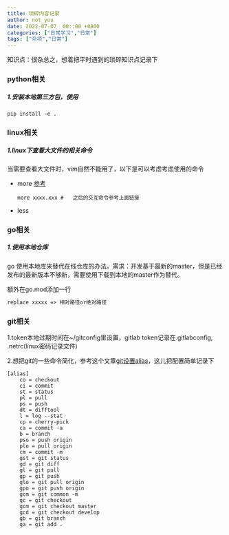 ```yaml
---
title: 琐碎内容记录
author: not_you
date: 2022-07-07  00::00 +0800
categories: ["日常学习","日常"]
tags: ["杂项","日常"]
---
```


知识点：很杂总之，想着把平时遇到的琐碎知识点记录下

### python相关

##### 1.安装本地第三方包，使用

```shell
pip install -e .
```



### linux相关

##### 1.linux下查看大文件的相关命令

当需要查看大文件时，vim自然不能用了，以下是可以考虑考虑使用的命令

- more  [参考](https://www.tutorialspoint.com/unix_commands/more.htm)

  ```shell
  more xxxx.xxx #   之后的交互命令参考上面链接
  ```

- less

### go相关

##### 1.使用本地仓库

go 使用本地库来替代在线仓库的办法。需求：开发基于最新的master，但是已经发布的最新版本不够新，需要使用下载到本地的master作为替代。

额外在go.mod添加一行

```go.mod
replace xxxxx => 相对路径or绝对路径
```



### git相关

1.token本地过期时间在~/gitconfig里设置，gitlab token记录在.gitlabconfig, .netrc(linux密码记录文件)

2.想把git的一些命令简化，参考这个文章[git设置alias](https://www.jianshu.com/p/d5cd8b96d6a7)，这儿把配置简单记录下

```shell
[alias]
    co = checkout
    ci = commit
    st = status
    pl = pull
    ps = push
    dt = difftool
    l = log --stat
    cp = cherry-pick
    ca = commit -a
    b = branch
    pso = push origin
    plo = pull origin
    cm = commit -m
    gst = git status
    gd = git diff
    gl = git pull
    gp = git push
    glo = git pull origin
    gpo = git push origin
    gcm = git common -m
    gc = git checkout
    gcm = git checkout master
    gcd = git checkout develop
    gb = git branch
    ga = git add .
```

